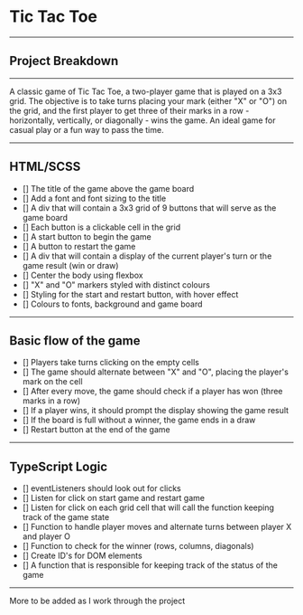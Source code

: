 # Tic Tac Toe

---

## Project Breakdown

---

A classic game of Tic Tac Toe, a two-player game that is played on a 3x3 grid. The objective is to take turns placing your mark (either "X" or "O") on the grid, and the first player to get three of their marks in a row - horizontally, vertically, or diagonally - wins the game. An ideal game for casual play or a fun way to pass the time.

---

## HTML/SCSS

-   [] The title of the game above the game board
-   [] Add a font and font sizing to the title
-   [] A div that will contain a 3x3 grid of 9 buttons that will serve as the game board
-   [] Each button is a clickable cell in the grid
-   [] A start button to begin the game
-   [] A button to restart the game
-   [] A div that will contain a display of the current player's turn or the game result (win or draw)
-   [] Center the body using flexbox
-   [] "X" and "O" markers styled with distinct colours
-   [] Styling for the start and restart button, with hover effect
-   [] Colours to fonts, background and game board

---

## Basic flow of the game

-   [] Players take turns clicking on the empty cells
-   [] The game should alternate between "X" and "O", placing the player's mark on the cell
-   [] After every move, the game should check if a player has won (three marks in a row)
-   [] If a player wins, it should prompt the display showing the game result
-   [] If the board is full without a winner, the game ends in a draw
-   [] Restart button at the end of the game

---

## TypeScript Logic

-   [] eventListeners should look out for clicks
-   [] Listen for click on start game and restart game
-   [] Listen for click on each grid cell that will call the function keeping track of the game state
-   [] Function to handle player moves and alternate turns between player X and player O
-   [] Function to check for the winner (rows, columns, diagonals)
-   [] Create ID's for DOM elements
-   [] A function that is responsible for keeping track of the status of the game

---

More to be added as I work through the project
